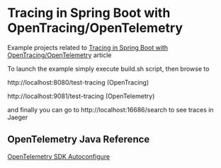 # Tracing in Spring Boot with OpenTracing/OpenTelemetry

Example projects related to [Tracing in Spring Boot with OpenTracing/OpenTelemetry](https://fpaparoni.medium.com/tracing-in-spring-boot-with-opentracing-opentelemetry-dd724134ca93)  article

To launch the example simply execute build.sh script, then browse to 


http://localhost:8080/test-tracing (OpenTracing)

http://localhost:9081/test-tracing (OpenTelemetry)


and finally you can go to http://localhost:16686/search to see traces in Jaeger

## OpenTelemetry Java Reference

[OpenTelemetry SDK Autoconfigure](https://github.com/open-telemetry/opentelemetry-java/blob/main/sdk-extensions/autoconfigure/README.md)